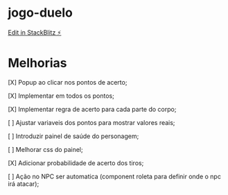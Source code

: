 # jogo-duelo

[Edit in StackBlitz ⚡️](https://stackblitz.com/~/github.com/LuizHeSilva/jogo-duelo)

# Melhorias
[X] Popup ao clicar nos pontos de acerto;

[X] Implementar em todos os pontos;

[X] Implementar regra de acerto para cada parte do corpo;

[ ] Ajustar variaveis dos pontos para mostrar valores reais;

[ ] Introduzir painel de saúde do personagem;

[ ] Melhorar css do painel;

[X] Adicionar probabilidade de acerto dos tiros;

[ ] Ação no NPC ser automatica (component roleta para definir onde o npc irá atacar);
